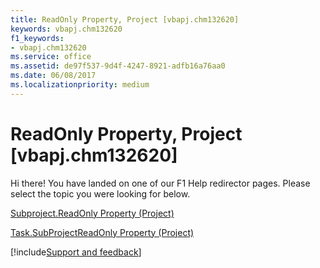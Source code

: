 ```yaml
---
title: ReadOnly Property, Project [vbapj.chm132620]
keywords: vbapj.chm132620
f1_keywords:
- vbapj.chm132620
ms.service: office
ms.assetid: de97f537-9d4f-4247-8921-adfb16a76aa0
ms.date: 06/08/2017
ms.localizationpriority: medium
---
```



# ReadOnly Property, Project [vbapj.chm132620]

Hi there! You have landed on one of our F1 Help redirector pages. Please select the topic you were looking for below.

[Subproject.ReadOnly Property (Project)](https://msdn.microsoft.com/library/a42bc4d7-bd50-5846-76c8-27c32713bfab%28Office.15%29.aspx)

[Task.SubProjectReadOnly Property (Project)](https://msdn.microsoft.com/library/1f25fd02-b7d5-5db0-7940-815043948a19%28Office.15%29.aspx)

[!include[Support and feedback](~/includes/feedback-boilerplate.md)]